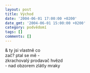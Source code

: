 ```yaml
---
layout: post
title: Východ
date: '2004-06-01 17:00:00 +0200'
date_gmt: '2004-06-01 15:00:00 +0200'
category: podvědomí
tags: []
comments: []
---
```

<p>&amp; ty jsi vlastně co<br>
zač? ptal se mě -<br>
zkrachovalý prodavač hvězd<br>
- nad obzorem zlátly mraky</p>
